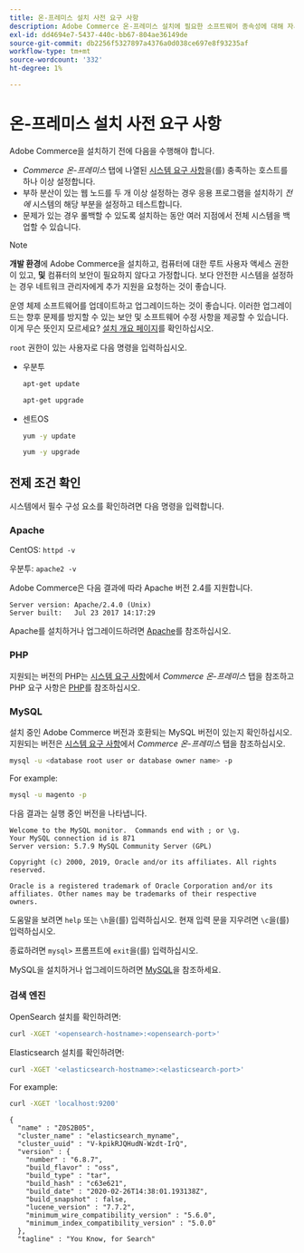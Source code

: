 ```yaml
---
title: 온-프레미스 설치 사전 요구 사항
description: Adobe Commerce 온-프레미스 설치에 필요한 소프트웨어 종속성에 대해 자세히 알아보세요.
exl-id: dd4694e7-5437-440c-bb67-804ae36149de
source-git-commit: db2256f5327897a4376a0d038ce697e8f93235af
workflow-type: tm+mt
source-wordcount: '332'
ht-degree: 1%

---
```


# 온-프레미스 설치 사전 요구 사항

Adobe Commerce을 설치하기 전에 다음을 수행해야 합니다.

* *Commerce 온-프레미스* 탭에 나열된 [시스템 요구 사항](../system-requirements.md)을(를) 충족하는 호스트를 하나 이상 설정합니다.
* 부하 분산이 있는 웹 노드를 두 개 이상 설정하는 경우 응용 프로그램을 설치하기 _전에_ 시스템의 해당 부분을 설정하고 테스트합니다.
* 문제가 있는 경우 롤백할 수 있도록 설치하는 동안 여러 지점에서 전체 시스템을 백업할 수 있습니다.

>[!NOTE]
>
>**개발 환경**&#x200B;에 Adobe Commerce을 설치하고, 컴퓨터에 대한 루트 사용자 액세스 권한이 있고, **및** 컴퓨터의 보안이 필요하지 않다고 가정합니다. 보다 안전한 시스템을 설정하는 경우 네트워크 관리자에게 추가 지원을 요청하는 것이 좋습니다.

운영 체제 소프트웨어를 업데이트하고 업그레이드하는 것이 좋습니다. 이러한 업그레이드는 향후 문제를 방지할 수 있는 보안 및 소프트웨어 수정 사항을 제공할 수 있습니다. 이게 무슨 뜻인지 모르세요? [설치 개요 페이지](../overview.md)를 확인하십시오.

`root` 권한이 있는 사용자로 다음 명령을 입력하십시오.

* 우분투

  ```bash
  apt-get update
  ```

  ```bash
  apt-get upgrade
  ```

* 센트OS

  ```bash
  yum -y update
  ```

  ```bash
  yum -y upgrade
  ```

## 전제 조건 확인

시스템에서 필수 구성 요소를 확인하려면 다음 명령을 입력합니다.

### Apache

CentOS: `httpd -v`

우분투: `apache2 -v`

Adobe Commerce은 다음 결과에 따라 Apache 버전 2.4를 지원합니다.

```
Server version: Apache/2.4.0 (Unix)
Server built:   Jul 23 2017 14:17:29
```

Apache를 설치하거나 업그레이드하려면 [Apache](web-server/apache.md)를 참조하십시오.

### PHP

지원되는 버전의 PHP는 [시스템 요구 사항](../system-requirements.md)에서 *Commerce 온-프레미스* 탭을 참조하고 PHP 요구 사항은 [PHP](../system-requirements.md#php-settings)를 참조하십시오.

### MySQL

설치 중인 Adobe Commerce 버전과 호환되는 MySQL 버전이 있는지 확인하십시오. 지원되는 버전은 [시스템 요구 사항](../system-requirements.md)에서 *Commerce 온-프레미스* 탭을 참조하십시오.

```bash
mysql -u <database root user or database owner name> -p
```

For example:

```bash
mysql -u magento -p
```

다음 결과는 실행 중인 버전을 나타냅니다.

```
Welcome to the MySQL monitor.  Commands end with ; or \g.
Your MySQL connection id is 871
Server version: 5.7.9 MySQL Community Server (GPL)

Copyright (c) 2000, 2019, Oracle and/or its affiliates. All rights reserved.

Oracle is a registered trademark of Oracle Corporation and/or its
affiliates. Other names may be trademarks of their respective
owners.
```

도움말을 보려면 `help` 또는 `\h`을(를) 입력하십시오. 현재 입력 문을 지우려면 `\c`을(를) 입력하십시오.

종료하려면 `mysql>` 프롬프트에 `exit`을(를) 입력하십시오.

MySQL을 설치하거나 업그레이드하려면 [MySQL](database/mysql.md)을 참조하세요.

### 검색 엔진

OpenSearch 설치를 확인하려면:

```bash
curl -XGET '<opensearch-hostname>:<opensearch-port>'
```

Elasticsearch 설치를 확인하려면:

```bash
curl -XGET '<elasticsearch-hostname>:<elasticsearch-port>'
```

For example:

```bash
curl -XGET 'localhost:9200'
```

```
{
  "name" : "Z0S2B05",
  "cluster_name" : "elasticsearch_myname",
  "cluster_uuid" : "V-kpikRJQHudN-Wzdt-IrQ",
  "version" : {
    "number" : "6.8.7",
    "build_flavor" : "oss",
    "build_type" : "tar",
    "build_hash" : "c63e621",
    "build_date" : "2020-02-26T14:38:01.193138Z",
    "build_snapshot" : false,
    "lucene_version" : "7.7.2",
    "minimum_wire_compatibility_version" : "5.6.0",
    "minimum_index_compatibility_version" : "5.0.0"
  },
  "tagline" : "You Know, for Search"
```
